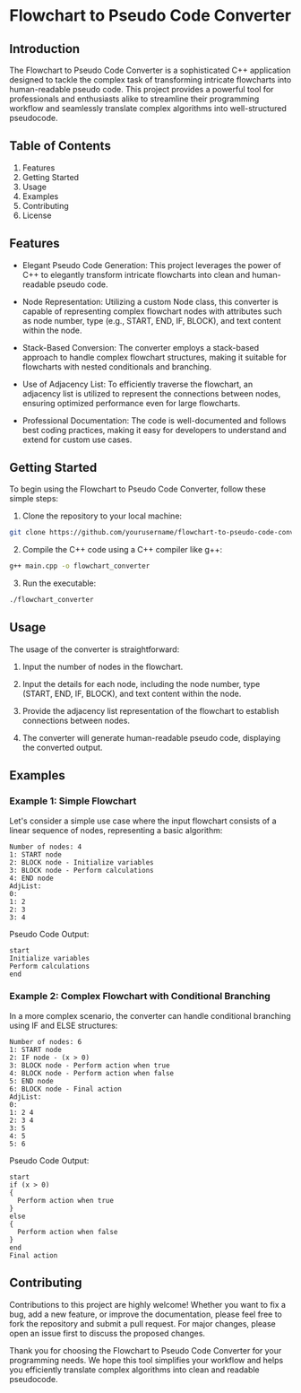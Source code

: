 # Flowchart to Pseudo Code Converter
## Introduction
The Flowchart to Pseudo Code Converter is a sophisticated C++ application designed to tackle the complex task of transforming intricate flowcharts into human-readable pseudo code. This project provides a powerful tool for professionals and enthusiasts alike to streamline their programming workflow and seamlessly translate complex algorithms into well-structured pseudocode.


## Table of Contents
1. Features
2. Getting Started
3. Usage
4. Examples
5. Contributing
6. License


## Features
- Elegant Pseudo Code Generation: This project leverages the power of C++ to elegantly transform intricate flowcharts into clean and human-readable pseudo code.

- Node Representation: Utilizing a custom Node class, this converter is capable of representing complex flowchart nodes with attributes such as node number, type (e.g., START, END, IF, BLOCK), and text content within the node.

- Stack-Based Conversion: The converter employs a stack-based approach to handle complex flowchart structures, making it suitable for flowcharts with nested conditionals and branching.

- Use of Adjacency List: To efficiently traverse the flowchart, an adjacency list is utilized to represent the connections between nodes, ensuring optimized performance even for large flowcharts.

- Professional Documentation: The code is well-documented and follows best coding practices, making it easy for developers to understand and extend for custom use cases.

## Getting Started
To begin using the Flowchart to Pseudo Code Converter, follow these simple steps:

1. Clone the repository to your local machine:

```bash
git clone https://github.com/yourusername/flowchart-to-pseudo-code-converter.git
```
2. Compile the C++ code using a C++ compiler like g++:

```bash
g++ main.cpp -o flowchart_converter
```

3. Run the executable:

```bash
./flowchart_converter
```

## Usage
The usage of the converter is straightforward:

1. Input the number of nodes in the flowchart.

2. Input the details for each node, including the node number, type (START, END, IF, BLOCK), and text content within the node.

3. Provide the adjacency list representation of the flowchart to establish connections between nodes.

4. The converter will generate human-readable pseudo code, displaying the converted output.


## Examples
### Example 1: Simple Flowchart
Let's consider a simple use case where the input flowchart consists of a linear sequence of nodes, representing a basic algorithm:
``` 
Number of nodes: 4
1: START node
2: BLOCK node - Initialize variables
3: BLOCK node - Perform calculations
4: END node
AdjList:
0:
1: 2
2: 3
3: 4
```
Pseudo Code Output:

``` pseudo
start
Initialize variables
Perform calculations
end
```
### Example 2: Complex Flowchart with Conditional Branching
In a more complex scenario, the converter can handle conditional branching using IF and ELSE structures:

```
Number of nodes: 6
1: START node
2: IF node - (x > 0)
3: BLOCK node - Perform action when true
4: BLOCK node - Perform action when false
5: END node
6: BLOCK node - Final action
AdjList:
0:
1: 2 4
2: 3 4
3: 5
4: 5
5: 6
```
Pseudo Code Output:

```
start
if (x > 0)
{
  Perform action when true
}
else
{
  Perform action when false
}
end
Final action
```


## Contributing
Contributions to this project are highly welcome! Whether you want to fix a bug, add a new feature, or improve the documentation, please feel free to fork the repository and submit a pull request. For major changes, please open an issue first to discuss the proposed changes.

Thank you for choosing the Flowchart to Pseudo Code Converter for your programming needs. We hope this tool simplifies your workflow and helps you efficiently translate complex algorithms into clean and readable pseudocode.
